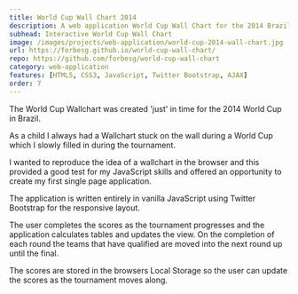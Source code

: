 ```yaml
---
title: World Cup Wall Chart 2014
description: A web application World Cup Wall Chart for the 2014 Brazil World Cup
subhead: Interactive World Cup Wall Chart
image: /images/projects/web-application/world-cup-2014-wall-chart.jpg
url: https://forbesg.github.io/world-cup-wall-chart/
repo: https://github.com/forbesg/world-cup-wall-chart
category: web-application
features: [HTML5, CSS3, JavaScript, Twitter Bootstrap, AJAX]
order: 7
---
```


The World Cup Wallchart was created 'just' in time for the 2014 World Cup in Brazil.

As a child I always had a Wallchart stuck on the wall during a World Cup which I
slowly filled in during the tournament.

I wanted to reproduce the idea of a wallchart in the browser
and this provided a good test for my JavaScript skills and offered an opportunity
to create my first single page application.

The application is written entirely in vanilla JavaScript using Twitter Bootstrap
for the responsive layout.

The user completes the scores as the tournament progresses and the application
calculates tables and updates the view. On the completion of each round the teams
that have qualified are moved into the next round up until the final.

The scores are stored in the browsers Local Storage so the user can update the scores
as the tournament moves along.
